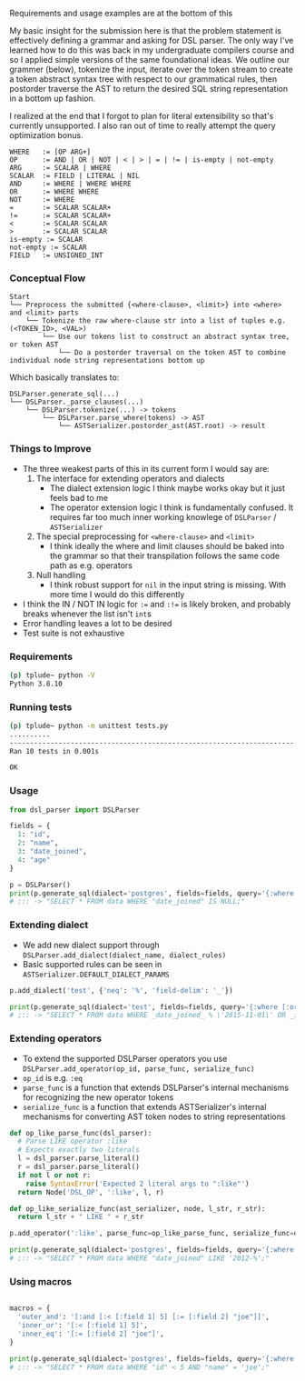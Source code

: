 Requirements and usage examples are at the bottom of this

My basic insight for the submission here is that the problem statement is effectively defining a grammar and asking for DSL parser. The only way I've learned how to do this was back in my undergraduate compilers course and so I applied simple versions of the same foundational ideas. We outline our grammer (below), tokenize the input, iterate over the token stream to create a token abstract syntax tree with respect to our grammatical rules, then postorder traverse the AST to return the desired SQL string representation in a bottom up fashion.

I realized at the end that I forgot to plan for literal extensibility so that's currently unsupported. I also ran out of time to really attempt the query optimization bonus.

```
WHERE   := [OP ARG+]
OP      := AND | OR | NOT | < | > | = | != | is-empty | not-empty
ARG     := SCALAR | WHERE
SCALAR  := FIELD | LITERAL | NIL
AND     := WHERE | WHERE WHERE
OR      := WHERE WHERE
NOT     := WHERE
=       := SCALAR SCALAR+
!=      := SCALAR SCALAR+
<       := SCALAR SCALAR
>       := SCALAR SCALAR
is-empty := SCALAR
not-empty := SCALAR
FIELD   := UNSIGNED_INT
```

### Conceptual Flow
```
Start
└── Preprocess the submitted {<where-clause>, <limit>} into <where> and <limit> parts
    └── Tokenize the raw where-clause str into a list of tuples e.g. (<TOKEN_ID>, <VAL>)
        └── Use our tokens list to construct an abstract syntax tree, or token AST
            └── Do a postorder traversal on the token AST to combine individual node string representations bottom up
```
Which basically translates to:
```
DSLParser.generate_sql(...)
└── DSLParser._parse_clauses(...)
    └── DSLParser.tokenize(...) -> tokens
        └── DSLParser.parse_where(tokens) -> AST
            └── ASTSerializer.postorder_ast(AST.root) -> result
```

### Things to Improve
- The three weakest parts of this in its current form I would say are:
  1. The interface for extending operators and dialects
      - The dialect extension logic I think maybe works okay but it just feels bad to me
      - The operator extension logic I think is fundamentally confused. It requires far too much inner working knowlege of `DSLParser` / `ASTSerializer`
  2. The special preprocessing for `<where-clause>` and `<limit>`
      - I think ideally the where and limit clauses should be baked into the grammar so that their transpilation follows the same code path as e.g. operators
  3. Null handling
      - I think robust support for `nil` in the input string is missing. With more time I would do this differently
- I think the IN / NOT IN logic for `:=` and `:!=` is likely broken, and probably breaks whenever the list isn't `int`s
- Error handling leaves a lot to be desired
- Test suite is not exhaustive

### Requirements
```bash
(p) tplude~ python -V
Python 3.8.10
```

### Running tests
```bash
(p) tplude~ python -m unittest tests.py
..........
----------------------------------------------------------------------
Ran 10 tests in 0.001s

OK
```

### Usage
```python
from dsl_parser import DSLParser

fields = {
  1: "id",
  2: "name",
  3: "date_joined",
  4: "age"
}

p = DSLParser()
print(p.generate_sql(dialect='postgres', fields=fields, query='{:where [:= [:field 3] nil]}'))
# ;:: -> "SELECT * FROM data WHERE "date_joined" IS NULL;"
```

### Extending dialect
- We add new dialect support through `DSLParser.add_dialect(dialect_name, dialect_rules)`
- Basic supported rules can be seen in `ASTSerializer.DEFAULT_DIALECT_PARAMS`

```python
p.add_dialect('test', {'neq': '%', 'field-delim': '_'})

print(p.generate_sql(dialect='test', fields=fields, query='{:where [:or [:!= [:field 3] "2015-11-01"] [:= [:field 1] 456]]}'))
# ;:: -> "SELECT * FROM data WHERE _date_joined_ % \'2015-11-01\' OR _id_ = 456;"
```

### Extending operators
  - To extend the supported DSLParser operators you use `DSLParser.add_operator(op_id, parse_func, serialize_func)`
  - `op_id` is e.g. `:eq`
  - `parse_func` is a function that extends DSLParser's internal mechanisms for recognizing the new operator tokens
  - `serialize_func` is a function that extends ASTSerializer's internal mechanisms for converting AST token nodes to string representations

```python
def op_like_parse_func(dsl_parser):
  # Parse LIKE operator :like
  # Expects exactly two literals
  l = dsl_parser.parse_literal()
  r = dsl_parser.parse_literal()
  if not l or not r:
    raise SyntaxError('Expected 2 literal args to ":like"')
  return Node('DSL_OP', ':like', l, r)

def op_like_serialize_func(ast_serializer, node, l_str, r_str):
  return l_str + " LIKE " + r_str

p.add_operator(':like', parse_func=op_like_parse_func, serialize_func=op_like_serialize_func)

print(p.generate_sql(dialect='postgres', fields=fields, query='{:where [:like [:field 3] "foo%"]}'))
# ;:: -> "SELECT * FROM data WHERE "date_joined" LIKE '2012-%';"
```

### Using macros
```python

macros = {
  'outer_and': '[:and [:< [:field 1] 5] [:= [:field 2] "joe"]]',
  'inner_or': '[:< [:field 1] 5]',
  'inner_eq': '[:= [:field 2] "joe"]',
}

print(p.generate_sql(dialect='postgres', fields=fields, query='{:where [:macro "outer_and"]}', macros=macros))
# ;:: -> "SELECT * FROM data WHERE "id" < 5 AND "name" = 'joe';"
```
